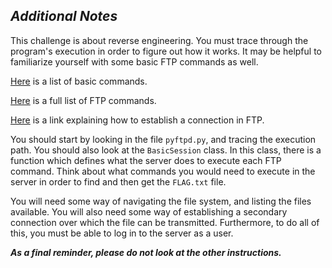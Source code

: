 ## *Additional Notes*
This challenge is about reverse engineering. You must trace through the program's execution in order to figure out how it works. It may be helpful to familiarize yourself with some basic FTP commands as well. 

[Here](https://kb.iu.edu/d/aenq) is a list of basic commands.

[Here](https://en.wikipedia.org/wiki/List_of_FTP_commands) is a full list of FTP commands.

[Here](https://www.serv-u.com/resource/tutorial/pasv-response-epsv-port-pbsz-rein-ftp-command#fac52a38-7ddb-4815-a9dc-72cc03c0a8e6) is a link explaining how to establish a connection in FTP.

You should start by looking in the file `pyftpd.py`, and tracing the execution path. You should also look at the `BasicSession` class. In this class, there is a function which defines what the server does to execute each FTP command. Think about what commands you would need to execute in the server in order to find and then get the `FLAG.txt` file. 

You will need some way of navigating the file system, and listing the files available. You will also need some way of establishing a secondary connection over which the file can be transmitted. Furthermore, to do all of this, you must be able to log in to the server as a user. 

***As a final reminder, please do not look at the other instructions.***